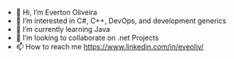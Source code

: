 - 👋 Hi, I’m Everton Oliveira
- 👀 I’m interested in C#, C++, DevOps, and development generics
- 🌱 I’m currently learning Java
- 💞️ I’m looking to collaborate on .net Projects
- 📫 How to reach me https://www.linkedin.com/in/eveoliv/

<!---
eveoliv/eveoliv is a ✨ special ✨ repository because its `README.md` (this file) appears on your GitHub profile.
You can click the Preview link to take a look at your changes.
--->
